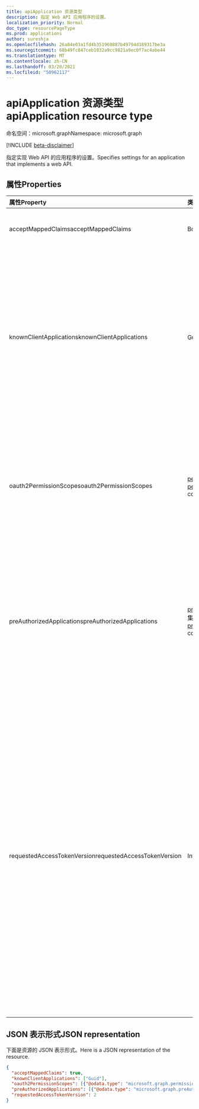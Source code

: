 ```yaml
---
title: apiApplication 资源类型
description: 指定 Web API 应用程序的设置。
localization_priority: Normal
doc_type: resourcePageType
ms.prod: applications
author: sureshja
ms.openlocfilehash: 26a84e03a1fd4b351960887b49794d189317be3a
ms.sourcegitcommit: 68b49fc847ceb1032a9cc9821a9ec0f7ac4abe44
ms.translationtype: MT
ms.contentlocale: zh-CN
ms.lasthandoff: 03/20/2021
ms.locfileid: "50962117"
---
```

# <a name="apiapplication-resource-type"></a><span data-ttu-id="0b507-103">apiApplication 资源类型</span><span class="sxs-lookup"><span data-stu-id="0b507-103">apiApplication resource type</span></span>

<span data-ttu-id="0b507-104">命名空间：microsoft.graph</span><span class="sxs-lookup"><span data-stu-id="0b507-104">Namespace: microsoft.graph</span></span>

[!INCLUDE [beta-disclaimer](../../includes/beta-disclaimer.md)]

<span data-ttu-id="0b507-105">指定实现 Web API 的应用程序的设置。</span><span class="sxs-lookup"><span data-stu-id="0b507-105">Specifies settings for an application that implements a web API.</span></span>

## <a name="properties"></a><span data-ttu-id="0b507-106">属性</span><span class="sxs-lookup"><span data-stu-id="0b507-106">Properties</span></span>

| <span data-ttu-id="0b507-107">属性</span><span class="sxs-lookup"><span data-stu-id="0b507-107">Property</span></span> | <span data-ttu-id="0b507-108">类型</span><span class="sxs-lookup"><span data-stu-id="0b507-108">Type</span></span> | <span data-ttu-id="0b507-109">说明</span><span class="sxs-lookup"><span data-stu-id="0b507-109">Description</span></span> |
|:---------------|:--------|:----------|
|<span data-ttu-id="0b507-110">acceptMappedClaims</span><span class="sxs-lookup"><span data-stu-id="0b507-110">acceptMappedClaims</span></span>| <span data-ttu-id="0b507-111">Boolean</span><span class="sxs-lookup"><span data-stu-id="0b507-111">Boolean</span></span> | <span data-ttu-id="0b507-112">如果 `true` 为 ，则允许应用程序使用声明映射，而无需指定自定义签名密钥。</span><span class="sxs-lookup"><span data-stu-id="0b507-112">When `true`, allows an application to use claims mapping without specifying a custom signing key.</span></span> |
|<span data-ttu-id="0b507-113">knownClientApplications</span><span class="sxs-lookup"><span data-stu-id="0b507-113">knownClientApplications</span></span>| <span data-ttu-id="0b507-114">Guid 集合</span><span class="sxs-lookup"><span data-stu-id="0b507-114">Guid collection</span></span> |<span data-ttu-id="0b507-115">如果你的解决方案包含两个部分：客户端应用和自定义 Web API 应用，用于捆绑许可。</span><span class="sxs-lookup"><span data-stu-id="0b507-115">Used for bundling consent if you have a solution that contains two parts: a client app and a custom web API app.</span></span> <span data-ttu-id="0b507-116">如果将客户端应用的 appID 设置为此值，则用户仅同意客户端应用一次。</span><span class="sxs-lookup"><span data-stu-id="0b507-116">If you set the appID of the client app to this value, the user only consents once to the client app.</span></span> <span data-ttu-id="0b507-117">Azure AD 知道，同意客户端意味着隐式同意 Web API 并同时自动为两个 API 设置服务主体。</span><span class="sxs-lookup"><span data-stu-id="0b507-117">Azure AD knows that consenting to the client means implicitly consenting to the web API and automatically provisions service principals for both APIs at the same time.</span></span> <span data-ttu-id="0b507-118">客户端和 Web API 应用都必须在同一租户中注册。</span><span class="sxs-lookup"><span data-stu-id="0b507-118">Both the client and the web API app must be registered in the same tenant.</span></span>|
|<span data-ttu-id="0b507-119">oauth2PermissionScopes</span><span class="sxs-lookup"><span data-stu-id="0b507-119">oauth2PermissionScopes</span></span>| <span data-ttu-id="0b507-120">[permissionScope](permissionscope.md) 集合</span><span class="sxs-lookup"><span data-stu-id="0b507-120">[permissionScope](permissionscope.md) collection</span></span> | <span data-ttu-id="0b507-121">由此应用程序注册表示的 Web API 公开的委派权限的定义。</span><span class="sxs-lookup"><span data-stu-id="0b507-121">The definition of the delegated permissions exposed by the web API represented by this application registration.</span></span> <span data-ttu-id="0b507-122">这些委派权限可能由客户端应用程序请求，并且可能由用户或管理员在同意期间授予。</span><span class="sxs-lookup"><span data-stu-id="0b507-122">These delegated permissions may be requested by a client application, and may be granted by users or administrators during consent.</span></span> <span data-ttu-id="0b507-123">委派的权限有时称为 OAuth 2.0 范围。</span><span class="sxs-lookup"><span data-stu-id="0b507-123">Delegated permissions are sometimes referred to as OAuth 2.0 scopes.</span></span> |
|<span data-ttu-id="0b507-124">preAuthorizedApplications</span><span class="sxs-lookup"><span data-stu-id="0b507-124">preAuthorizedApplications</span></span>| <span data-ttu-id="0b507-125">[preAuthorizedApplication](preauthorizedapplication.md) 集合</span><span class="sxs-lookup"><span data-stu-id="0b507-125">[preAuthorizedApplication](preauthorizedapplication.md) collection</span></span> | <span data-ttu-id="0b507-126">列出使用指定委派权限预授权的客户端应用程序，以访问此应用程序的 API。</span><span class="sxs-lookup"><span data-stu-id="0b507-126">Lists the client applications that are pre-authorized with the specified delegated permissions to access this application's APIs.</span></span> <span data-ttu-id="0b507-127">对于用户指定的权限，用户无需同意任何 (应用程序) 。</span><span class="sxs-lookup"><span data-stu-id="0b507-127">Users are not required to consent to any pre-authorized application (for the permissions specified).</span></span> <span data-ttu-id="0b507-128">但是，未在预AuthorizedApplications中 (增量许可请求的其他权限（例如) ）将需要用户同意。</span><span class="sxs-lookup"><span data-stu-id="0b507-128">However, any additional permissions not listed in preAuthorizedApplications (requested through incremental consent for example) will require user consent.</span></span> |
|<span data-ttu-id="0b507-129">requestedAccessTokenVersion</span><span class="sxs-lookup"><span data-stu-id="0b507-129">requestedAccessTokenVersion</span></span>| <span data-ttu-id="0b507-130">Int32</span><span class="sxs-lookup"><span data-stu-id="0b507-130">Int32</span></span> | <span data-ttu-id="0b507-131">指定此资源预期的访问令牌版本。</span><span class="sxs-lookup"><span data-stu-id="0b507-131">Specifies the access token version expected by this resource.</span></span> <span data-ttu-id="0b507-132">这将更改独立于用于请求访问令牌的终结点或客户端生成的 JWT 的版本和格式。</span><span class="sxs-lookup"><span data-stu-id="0b507-132">This changes the version and format of the JWT produced independent of the endpoint or client used to request the access token.</span></span> <br><br> <span data-ttu-id="0b507-133">使用的终结点 v1.0 或 v2.0 由客户端选择，并且仅影响 id_tokens。</span><span class="sxs-lookup"><span data-stu-id="0b507-133">The endpoint used, v1.0 or v2.0, is chosen by the client and only impacts the version of id_tokens.</span></span> <span data-ttu-id="0b507-134">资源需要显式配置 **requestedAccessTokenVersion** 以指示受支持的访问令牌格式。</span><span class="sxs-lookup"><span data-stu-id="0b507-134">Resources need to explicitly configure **requestedAccessTokenVersion** to indicate the supported access token format.</span></span> <br><br> <span data-ttu-id="0b507-135">**requestedAccessTokenVersion** 的可能值为 `1` 、 `2` 或 `null` 。</span><span class="sxs-lookup"><span data-stu-id="0b507-135">Possible values for **requestedAccessTokenVersion** are `1`, `2`, or `null`.</span></span> <span data-ttu-id="0b507-136">如果值为 `null` ，则默认为 `1` ，它对应于 v1.0 终结点。</span><span class="sxs-lookup"><span data-stu-id="0b507-136">If the value is `null`, this defaults to `1`, which corresponds to the v1.0 endpoint.</span></span> <br><br> <span data-ttu-id="0b507-137">如果 **应用程序上的 signInAudience** 配置为 `AzureADandPersonalMicrosoftAccount` ，则此属性的值必须为 `2`</span><span class="sxs-lookup"><span data-stu-id="0b507-137">If **signInAudience** on the application is configured as `AzureADandPersonalMicrosoftAccount`, the value for this property must be `2`</span></span> |

## <a name="json-representation"></a><span data-ttu-id="0b507-138">JSON 表示形式</span><span class="sxs-lookup"><span data-stu-id="0b507-138">JSON representation</span></span>

<span data-ttu-id="0b507-139">下面是资源的 JSON 表示形式。</span><span class="sxs-lookup"><span data-stu-id="0b507-139">Here is a JSON representation of the resource.</span></span>

<!-- {
  "blockType": "resource",
  "optionalProperties": [

  ],
  "@odata.type": "microsoft.graph.apiApplication"
}-->

```json
{
  "acceptMappedClaims": true,
  "knownClientApplications": ["Guid"],
  "oauth2PermissionScopes": [{"@odata.type": "microsoft.graph.permissionScope"}],
  "preAuthorizedApplications": [{"@odata.type": "microsoft.graph.preAuthorizedApplication"}],
  "requestedAccessTokenVersion": 2
}
```


<!-- uuid: 8fcb5dbc-d5aa-4681-8e31-b001d5168d79
2015-10-25 14:57:30 UTC -->
<!--
{
  "type": "#page.annotation",
  "description": "api resource",
  "keywords": "",
  "section": "documentation",
  "tocPath": "",
  "suppressions": []
}
-->


